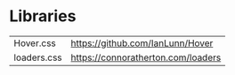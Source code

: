 # Libraries

|  |  |
| :--- | :--- |
| Hover.css | https://github.com/IanLunn/Hover |
| loaders.css | https://connoratherton.com/loaders |

